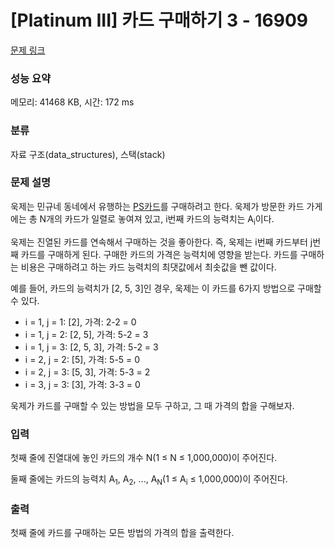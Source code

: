# [Platinum III] 카드 구매하기 3 - 16909 

[문제 링크](https://www.acmicpc.net/problem/16909) 

### 성능 요약

메모리: 41468 KB, 시간: 172 ms

### 분류

자료 구조(data_structures), 스택(stack)

### 문제 설명

<p>욱제는 민규네 동네에서 유행하는 <a href="/problem/11052">PS카드</a>를 구매하려고 한다. 욱제가 방문한 카드 가게에는 총 N개의 카드가 일렬로 놓여져 있고, i번째 카드의 능력치는 A<sub>i</sub>이다.</p>

<p>욱제는 진열된 카드를 연속해서 구매하는 것을 좋아한다. 즉, 욱제는 i번째 카드부터 j번째 카드를 구매하게 된다. 구매한 카드의 가격은 능력치에 영향을 받는다. 카드를 구매하는 비용은 구매하려고 하는 카드 능력치의 최댓값에서 최솟값을 뺀 값이다.</p>

<p>예를 들어, 카드의 능력치가 [2, 5, 3]인 경우, 욱제는 이 카드를 6가지 방법으로 구매할 수 있다.</p>

<ul>
	<li>i = 1, j = 1: [2], 가격: 2-2 = 0</li>
	<li>i = 1, j = 2: [2, 5], 가격: 5-2 = 3</li>
	<li>i = 1, j = 3: [2, 5, 3], 가격: 5-2 = 3</li>
	<li>i = 2, j = 2: [5], 가격: 5-5 = 0</li>
	<li>i = 2, j = 3: [5, 3], 가격: 5-3 = 2</li>
	<li>i = 3, j = 3: [3], 가격: 3-3 = 0</li>
</ul>

<p>욱제가 카드를 구매할 수 있는 방법을 모두 구하고, 그 때 가격의 합을 구해보자.</p>

### 입력 

 <p>첫째 줄에 진열대에 놓인 카드의 개수 N(1 ≤ N ≤ 1,000,000)이 주어진다.</p>

<p>둘째 줄에는 카드의 능력치 A<sub>1</sub>, A<sub>2</sub>, ..., A<sub>N</sub>(1 ≤ A<sub>i</sub> ≤ 1,000,000)이 주어진다.</p>

### 출력 

 <p>첫째 줄에 카드를 구매하는 모든 방법의 가격의 합을 출력한다.</p>

